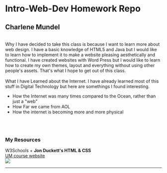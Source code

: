 <h1>Intro-Web-Dev Homework Repo</h1>
<h2>Charlene Mundel</h2>
<br>
Why I have decided to take this class is because I want to learn more about web design. I have a basic knowledge of HTML5 and Java but I would like to learn how to implement it to
make a website pleasing aesthetically and functional. I have created websites with Word Press but I would like to learn how to create my own themes, layout and everything without using other people's assets. That's what I hope to get out of this class.
<br>
<br>
What I have Learned about the Internet. I have already learned most of this stuff in Digital Technology but here are somethings I found interesting.
<br>
<ul>
  <li>How the Internet was many times compared to the Ocean, rather than just a "web"</li>
  <li>How Far we came from AOL</li>
  <li>How the internet is becoming more and more physical</li>
</ul>
<br>
<br>
<h3> My Resources </h3>
W3Schools + <b>Jon Duckett's HTML & CSS</b>
<br>
<a href="https://media-ed-online.github.io/intro-web-dev/">UM course website</a>

<br>

<img src="http://bit.ly/2DIVG46">

*****
